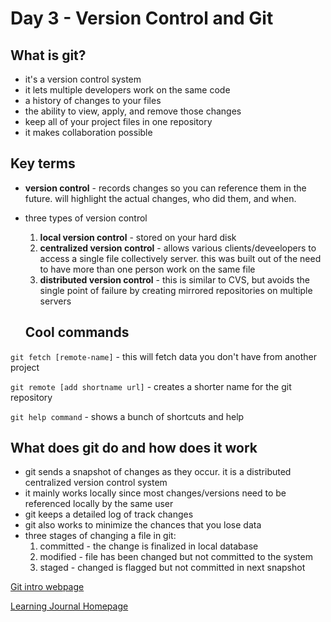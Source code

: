 # Day 3 - Version Control and Git

## What is git?
- it's a version control system
- it lets multiple developers work on the same code
- a history of changes to your files
- the ability to view, apply, and remove those changes
- keep all of your project files in one repository
- it makes collaboration possible

## Key terms
- **version control** - records changes so you can reference them in the future. will highlight the actual changes, who did them, and when.
- three types of version control
  1. **local version control** - stored on your hard disk
  1. **centralized version control** - allows various clients/deveelopers to access a single file collectively server. this was built out of the need to have more than one person work on the same file
  1. **distributed version control** - this is similar to CVS, but avoids the single point of failure by creating mirrored repositories on multiple servers
  
  ## Cool commands
 
 ```git fetch [remote-name]``` - this will fetch data you don't have from another project
 
 ```git remote [add shortname url]``` - creates a shorter name for the git repository
 
 ```git help command``` - shows a bunch of shortcuts and help
 
 
  
  
## What does git do and how does it work
- git sends a snapshot of changes as they occur. it is a distributed centralized version control system
- it mainly works locally since most changes/versions need to be referenced locally by the same user
- git keeps a detailed log of track changes
- git also works to minimize the chances that you lose data
- three stages of changing a file in git:
  1. committed - the change is finalized in local database
  1. modified - file has been changed but not committed to the system
  1. staged - changed is flagged but not committed in next snapshot
  




[Git intro webpage](https://www.udemy.com/blog/git-tutorial-a-comprehensive-guide/)

[Learning Journal Homepage](README.md)